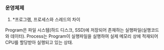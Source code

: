 ### 운영체제

1. *프로그램, 프로세스와 스레드의 차이

Program은 파일 시스템(하드 디스크, SSD)에 저장되어 존재하는 실행파일(실행코드와 데이터).
Process는 Program이 실행파일을 실행하여 실제 메모리 상에 적재되어 CPU를 할당받아 실행되고 있는 상태.
